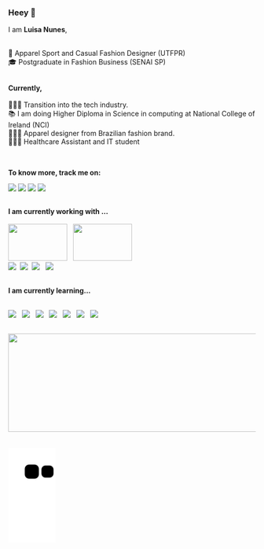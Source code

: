 ### Heey 👋

I am **Luisa Nunes**,
<br><br>

🧵 Apparel Sport and Casual Fashion Designer (UTFPR)
<br>
🎓 Postgraduate in Fashion Business (SENAI SP)

##

**Currently,**
<br><br>
👩🏽‍💻 Transition into the tech industry.
<br>
📚 I am doing Higher Diploma in Science in computing at National College of Ireland (NCI)
<br>
🎯🇧🇷 Apparel designer from Brazilian fashion brand.
<br>
🎯🇮🇪 Healthcare Assistant and IT student 
<br><br>  

 ##
 
 **To know more, track me on:**

<div>
  <a href="https://www.linkedin.com/in/luinunes" target="_blank"><img src="https://img.shields.io/badge/-LinkedIn-%230077B5?style=for-the-badge&logo=linkedin&logoColor=white" target="_blank"></a> 
  <a href="https://twitter.com/luinunes13" target="_blank"><img src="https://img.shields.io/badge/Twitter-1DA1F2?style=for-the-badge&logo=twitter&logoColor=white" target="_blank"></a> 
    <a href = "mailto:luinunes@yahoo.com"><img src="https://img.shields.io/badge/-Gmail-%23333?style=for-the-badge&logo=gmail&logoColor=white" target="_blank"></a>
    <a href="https://discordapp.com/users/2318" target="_blank"><img src="https://img.shields.io/badge/Discord-7289DA?style=for-the-badge&logo=discord&logoColor=white" target="_blank"></a> 
<div> 

 ##
 
 **I am currently working with ...**
<br><br>
<img height="75em" width= "120em" src="https://aleen42.github.io/badges/src/photoshop.svg" />&nbsp;&nbsp; 
<img height="75em" width= "120em" src="https://aleen42.github.io/badges/src/illustrator.svg" />&nbsp;&nbsp;
<br>
<img src="https://img.shields.io/badge/Microsoft_Office-D83B01?style=for-the-badge&logo=microsoft-office&logoColor=white" />&nbsp;&nbsp;<img src="https://img.shields.io/badge/Microsoft_Word-2B579A?style=for-the-badge&logo=microsoft-word&logoColor=white" />&nbsp;&nbsp;<img src="https://img.shields.io/badge/Microsoft_Excel-217346?style=for-the-badge&logo=microsoft-excel&logoColor=white" />&nbsp;&nbsp; <img src="https://img.shields.io/badge/Microsoft_PowerPoint-B7472A?style=for-the-badge&logo=microsoft-powerpoint&logoColor=white" />&nbsp;&nbsp; 


 
  ##
 
 **I am currently learning...**
 <br><br>
 
<img src="https://img.shields.io/badge/html5%20-%23e34f26.svg?&style=for-the-badge&logo=html5&logoColor=white" />&nbsp;&nbsp;
<img src="https://img.shields.io/badge/CSS3-1572B6?&style=for-the-badge&logo=css3&logoColor=white" />&nbsp;&nbsp;
<img src="https://img.shields.io/badge/JavaScript-F7DF1E?style=for-the-badge&logo=javascript&logoColor=black" />&nbsp;&nbsp;
<img src="https://img.shields.io/badge/jQuery-0769AD?style=for-the-badge&logo=jquery&logoColor=white" />&nbsp;&nbsp; 
<img src="https://img.shields.io/badge/Bootstrap-563D7C?style=for-the-badge&logo=bootstrap&logoColor=white" />&nbsp;&nbsp; 
<img src="https://img.shields.io/badge/MySQL-00000F?style=for-the-badge&logo=mysql&logoColor=white" />&nbsp;&nbsp; 
<img src="https://img.shields.io/badge/Java-ED8B00?style=for-the-badge&logo=java&logoColor=white" />&nbsp; 
 
 ##
 
<div align="left">
  <a href="https://github.com/luinunes13">
  <img height="200em" width= "800em" src="https://github-readme-stats.vercel.app/api?username=luinunes13&show_icons=true&theme=dracula&include_all_commits=true&count_private=true"/>
 
  
 ##
 
![Snake animation](https://github.com/luinunes13/luinunes13/blob/output/github-contribution-grid-snake.svg)  
    



<!--
**luinunes13/luinunes13** is a ✨ _special_ ✨ repository because its `README.md` (this file) appears on your GitHub profile.



